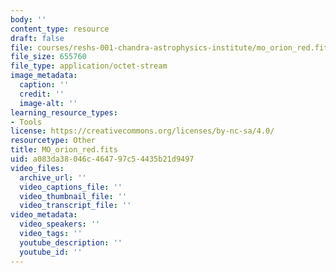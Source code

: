 ```yaml
---
body: ''
content_type: resource
draft: false
file: courses/reshs-001-chandra-astrophysics-institute/mo_orion_red.fits
file_size: 655760
file_type: application/octet-stream
image_metadata:
  caption: ''
  credit: ''
  image-alt: ''
learning_resource_types:
- Tools
license: https://creativecommons.org/licenses/by-nc-sa/4.0/
resourcetype: Other
title: MO_orion_red.fits
uid: a083da38-046c-4647-97c5-4435b21d9497
video_files:
  archive_url: ''
  video_captions_file: ''
  video_thumbnail_file: ''
  video_transcript_file: ''
video_metadata:
  video_speakers: ''
  video_tags: ''
  youtube_description: ''
  youtube_id: ''
---
```

